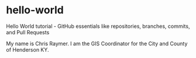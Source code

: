 # hello-world
Hello World tutorial - GitHub essentials like repositories, branches, commits, and Pull Requests

My name is Chris Raymer.  I am the GIS Coordinator for the City and County of Henderson KY.
